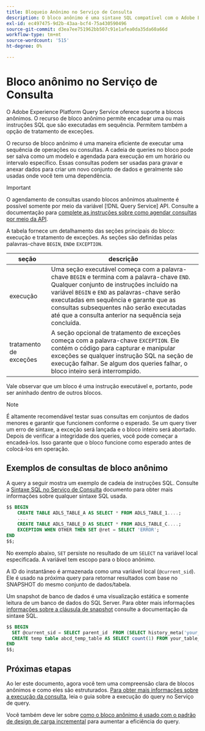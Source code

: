 ```yaml
---
title: Bloqueio Anônimo no Serviço de Consulta
description: O bloco anônimo é uma sintaxe SQL compatível com o Adobe Experience Platform Query Service, que permite executar com eficiência uma sequência de consultas
exl-id: ec497475-9d2b-43aa-bcf4-75a430590496
source-git-commit: d3ea7ee751962bb507c91e1afea0da35da60a66d
workflow-type: tm+mt
source-wordcount: '515'
ht-degree: 0%

---
```


# Bloco anônimo no Serviço de Consulta

O Adobe Experience Platform Query Service oferece suporte a blocos anônimos. O recurso de bloco anônimo permite encadear uma ou mais instruções SQL que são executadas em sequência. Permitem também a opção de tratamento de exceções.

O recurso de bloco anônimo é uma maneira eficiente de executar uma sequência de operações ou consultas. A cadeia de queries no bloco pode ser salva como um modelo e agendada para execução em um horário ou intervalo específico. Essas consultas podem ser usadas para gravar e anexar dados para criar um novo conjunto de dados e geralmente são usadas onde você tem uma dependência.

>[!IMPORTANT]
>
>O agendamento de consultas usando blocos anônimos atualmente é possível somente por meio da variável [!DNL Query Service] API. Consulte a documentação para [complete as instruções sobre como agendar consultas por meio da API](../api/scheduled-queries.md).

A tabela fornece um detalhamento das seções principais do bloco: execução e tratamento de exceções. As seções são definidas pelas palavras-chave `BEGIN`, `END`e `EXCEPTION`.

| seção | descrição |
|---|---|
| execução | Uma seção executável começa com a palavra-chave `BEGIN` e termina com a palavra-chave `END`. Qualquer conjunto de instruções incluído na variável `BEGIN` e `END` as palavras-chave serão executadas em sequência e garante que as consultas subsequentes não serão executadas até que a consulta anterior na sequência seja concluída. |
| tratamento de exceções | A seção opcional de tratamento de exceções começa com a palavra-chave `EXCEPTION`. Ele contém o código para capturar e manipular exceções se qualquer instrução SQL na seção de execução falhar. Se algum dos queries falhar, o bloco inteiro será interrompido. |

Vale observar que um bloco é uma instrução executável e, portanto, pode ser aninhado dentro de outros blocos.

>[!NOTE]
>
> É altamente recomendável testar suas consultas em conjuntos de dados menores e garantir que funcionem conforme o esperado. Se um query tiver um erro de sintaxe, a exceção será lançada e o bloco inteiro será abortado. Depois de verificar a integridade dos queries, você pode começar a encadeá-los. Isso garante que o bloco funcione como esperado antes de colocá-los em operação.

## Exemplos de consultas de bloco anônimo

A query a seguir mostra um exemplo de cadeia de instruções SQL. Consulte a [Sintaxe SQL no Serviço de Consulta](../sql/syntax.md) documento para obter mais informações sobre qualquer sintaxe SQL usada.

```SQL
$$ BEGIN
    CREATE TABLE ADLS_TABLE_A AS SELECT * FROM ADLS_TABLE_1....;
    ....
    CREATE TABLE ADLS_TABLE_D AS SELECT * FROM ADLS_TABLE_C....; 
    EXCEPTION WHEN OTHER THEN SET @ret = SELECT 'ERROR';
END
$$;
```

No exemplo abaixo, `SET` persiste no resultado de um `SELECT` na variável local especificada. A variável tem escopo para o bloco anônimo.

A ID do instantâneo é armazenada como uma variável local (`@current_sid`). Ele é usado na próxima query para retornar resultados com base no SNAPSHOT do mesmo conjunto de dados/tabela.

Um snapshot de banco de dados é uma visualização estática e somente leitura de um banco de dados do SQL Server. Para obter mais informações [informações sobre a cláusula de snapshot](../sql/syntax.md#SNAPSHOT-clause) consulte a documentação da sintaxe SQL.

```SQL
$$ BEGIN                                             
  SET @current_sid = SELECT parent_id  FROM (SELECT history_meta('your_table_name')) WHERE  is_current = true;
  CREATE temp table abcd_temp_table AS SELECT count(1) FROM your_table_name  SNAPSHOT SINCE @current_sid;                                                                                           
END
$$;
```

## Próximas etapas

Ao ler este documento, agora você tem uma compreensão clara de blocos anônimos e como eles são estruturados. [Para obter mais informações sobre a execução da consulta](../best-practices/writing-queries.md), leia o guia sobre a execução do query no Serviço de query.

Você também deve ler sobre [como o bloco anônimo é usado com o padrão de design de carga incremental](./incremental-load.md) para aumentar a eficiência do query.
